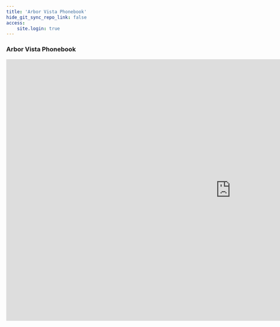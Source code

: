 ```yaml
---
title: 'Arbor Vista Phonebook'
hide_git_sync_repo_link: false
access:
    site.login: true
---
```


### Arbor Vista Phonebook

<iframe width="1200" height="700" frameborder="0" scrolling="no" src="https://onedrive.live.com/embed?resid=88FCEE2150B75169%21421076&authkey=%21AEu5WPBR0C7jiRE&em=2&Item=Phone_Book&wdInConfigurator=True"></iframe>

